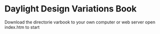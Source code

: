 # Daylight Design Variations Book

Download the directorie varbook to your own computer or web server open index.htm to start